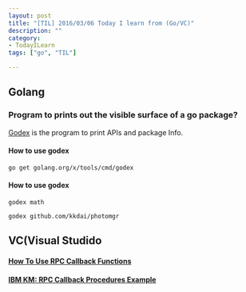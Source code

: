 ```yaml
---
layout: post
title: "[TIL] 2016/03/06 Today I learn from (Go/VC)"
description: ""
category: 
- TodayILearn
tags: ["go", "TIL"]

---
```


## Golang

### Program to prints out the visible surface of a go package?

[Godex](https://godoc.org/golang.org/x/tools/cmd/godex)  is the program to print APIs and package Info.

#### How to use godex

`go get golang.org/x/tools/cmd/godex`

#### How to use godex

`godex math`

`godex github.com/kkdai/photomgr`



## VC(Visual Studido

#### [How To Use RPC Callback Functions](https://support.microsoft.com/en-us/kb/96781)


#### [IBM KM: RPC Callback Procedures Example](https://www.ibm.com/support/knowledgecenter/ssw_aix_53/com.ibm.aix.progcomm/doc/progcomc/rpc_callback_ex.htm%23a59c01567b)